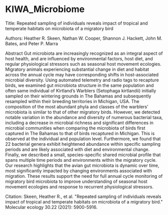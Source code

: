 # KIWA_Microbiome


Title:  Repeated sampling of individuals reveals impact of tropical and temperate habitats on microbiota of a migratory bird 

Authors: Heather R. Skeen, Nathan W. Cooper, Shannon J. Hackett, John M. Bates, and Peter P. Marra

Abstract
Gut microbiota are increasingly recognized as an integral aspect of host health, and are influenced by environmental factors, host diet, and regular physiological stressors such as seasonal host movement ecologies. Migratory animals experiencing substantial change in diet and habitat across the annual cycle may have corresponding shifts in host-associated microbial diversity. Using automated telemetry and radio tags to recapture birds, we examined gut microbiota structure in the same population and often same individual of Kirtland’s Warblers (Setophaga kirtlandii) initially sampled on their wintering grounds in The Bahamas and subsequently resampled within their breeding territories in Michigan, USA.  The composition of the most abundant phyla and classes of the warblers’ microbiota is similar to that of other migratory birds. However, we detected notable variation in the abundance and diversity of numerous bacterial taxa, including a decrease in microbial richness and significant differences in microbial communities when comparing the microbiota of birds first captured in The Bahamas to that of birds recaptured in Michigan. This is observed at the individual and population level.  Furthermore, we found that 22 bacterial genera exhibit heightened abundance within specific sampling periods and are likely associated with diet and environmental change. Finally, we described a small, species-specific shared microbial profile that spans multiple time periods and environments within the migratory cycle. Our research highlights that the avian gut microbiota is dynamic over time, most significantly impacted by changing environments associated with migration. These results support the need for full annual cycle monitoring of migratory bird microbiota to improve understanding of seasonal host movement ecologies and response to recurrent physiological stressors.


Citation: Skeen, Heather R., et al. "Repeated sampling of individuals reveals impact of tropical and temperate habitats on microbiota of a migratory bird." Molecular ecology 30.22 (2021): 5900-5916.
